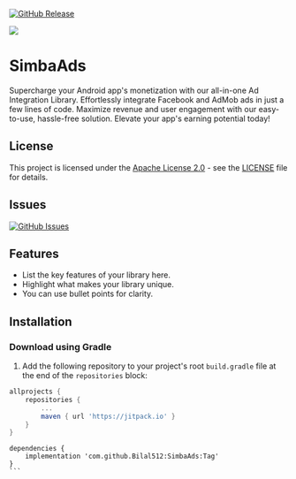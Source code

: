 [![GitHub Release](https://img.shields.io/github/v/release/Bilal512/SimbaAds)](https://github.com/your-username/Bilal512/SimbaAds)

[![](https://jitpack.io/v/Bilal512/SimbaAds.svg)](https://jitpack.io/#Bilal512/SimbaAds)

# SimbaAds

Supercharge your Android app's monetization with our all-in-one Ad Integration Library. Effortlessly
integrate Facebook and AdMob ads in just a few lines of code. Maximize revenue and user engagement
with our easy-to-use, hassle-free solution. Elevate your app's earning potential today!

## License

This project is licensed under the [Apache License 2.0](LICENSE) - see the [LICENSE](LICENSE) file
for details.


## Issues
[![GitHub Issues](https://img.shields.io/github/issues/Bilal512/SimbaAds)](https://github.com/Bilal512/SimbaAds/issues)

## Features

- List the key features of your library here.
- Highlight what makes your library unique.
- You can use bullet points for clarity.

## Installation


### Download using Gradle
1. Add the following repository to your project's root `build.gradle` file at the end of the `repositories` block:
```gradle
allprojects {
	repositories {
		...
		maven { url 'https://jitpack.io' }
	}
}

```
````
dependencies {
    implementation 'com.github.Bilal512:SimbaAds:Tag'
}
```

